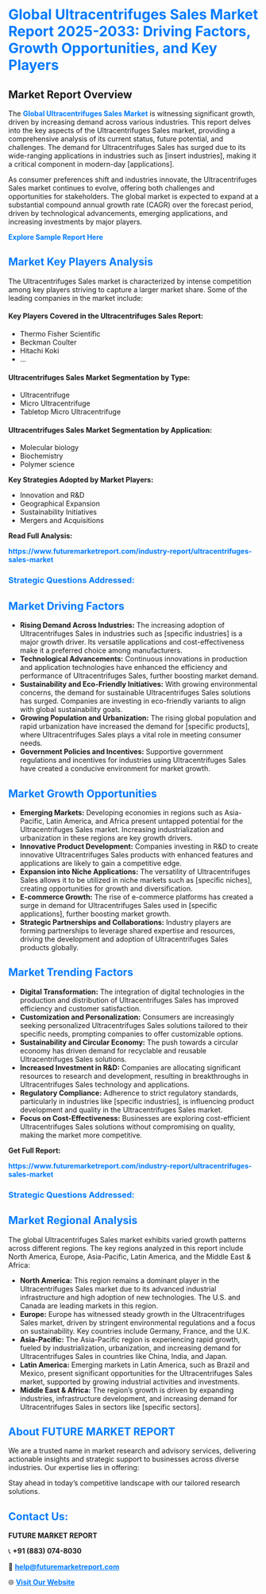 <h1 style="color: #007BFF;">Global Ultracentrifuges Sales Market Report 2025-2033: Driving Factors, Growth Opportunities, and Key Players</h1>

<section id="overview">
<h2>Market Report Overview</h2>
<p>The <a href="https://www.futuremarketreport.com/industry-report/ultracentrifuges-sales-market" style="color: #007BFF; text-decoration: none;"><strong>Global Ultracentrifuges Sales Market</strong></a> is witnessing significant growth, driven by increasing demand across various industries. This report delves into the key aspects of the Ultracentrifuges Sales market, providing a comprehensive analysis of its current status, future potential, and challenges. The demand for Ultracentrifuges Sales has surged due to its wide-ranging applications in industries such as [insert industries], making it a critical component in modern-day [applications].</p>
<p>As consumer preferences shift and industries innovate, the Ultracentrifuges Sales market continues to evolve, offering both challenges and opportunities for stakeholders. The global market is expected to expand at a substantial compound annual growth rate (CAGR) over the forecast period, driven by technological advancements, emerging applications, and increasing investments by major players.</p>
</section>

<section id="overview">
<p><a href="https://www.futuremarketreport.com/request-sample/reportId=109698" style="color: #007BFF; text-decoration: none;"><strong>Explore Sample Report Here</strong></a></p>
</section>

<section id="key-players">
<h2 style="color: #007BFF;">Market Key Players Analysis</h2>
<p>The Ultracentrifuges Sales market is characterized by intense competition among key players striving to capture a larger market share. Some of the leading companies in the market include:</p>
<h4>Key Players Covered in the Ultracentrifuges Sales Report:</h4>
<ul><li>Thermo Fisher Scientific</li><li>Beckman Coulter</li><li>Hitachi Koki</li><li>...</li></ul>
<h4>Ultracentrifuges Sales Market Segmentation by Type:</h4>
<ul><li>Ultracentrifuge</li><li>Micro Ultracentrifuge</li><li>Tabletop Micro Ultracentrifuge</li></ul>

<h4>Ultracentrifuges Sales Market Segmentation by Application:</h4>
<ul><li>Molecular biology</li><li>Biochemistry</li><li>Polymer science</li></ul>
<p><strong>Key Strategies Adopted by Market Players:</strong></p>
<ul>
<li>Innovation and R&D</li>
<li>Geographical Expansion</li>
<li>Sustainability Initiatives</li>
<li>Mergers and Acquisitions</li>
</ul>
</section>

<section>
<p><strong>Read Full Analysis: </strong></p><a href="https://www.futuremarketreport.com/industry-report/ultracentrifuges-sales-market" style="color: #007BFF; text-decoration: none;"><strong>https://www.futuremarketreport.com/industry-report/ultracentrifuges-sales-market</strong></a>
<h3 style="color: #007BFF;">Strategic Questions Addressed:</h3>
</section>

<section id="driving-factors">
<h2 style="color: #007BFF;">Market Driving Factors</h2>
<ul>
<li><strong>Rising Demand Across Industries:</strong> The increasing adoption of Ultracentrifuges Sales in industries such as [specific industries] is a major growth driver. Its versatile applications and cost-effectiveness make it a preferred choice among manufacturers.</li>
<li><strong>Technological Advancements:</strong> Continuous innovations in production and application technologies have enhanced the efficiency and performance of Ultracentrifuges Sales, further boosting market demand.</li>
<li><strong>Sustainability and Eco-Friendly Initiatives:</strong> With growing environmental concerns, the demand for sustainable Ultracentrifuges Sales solutions has surged. Companies are investing in eco-friendly variants to align with global sustainability goals.</li>
<li><strong>Growing Population and Urbanization:</strong> The rising global population and rapid urbanization have increased the demand for [specific products], where Ultracentrifuges Sales plays a vital role in meeting consumer needs.</li>
<li><strong>Government Policies and Incentives:</strong> Supportive government regulations and incentives for industries using Ultracentrifuges Sales have created a conducive environment for market growth.</li>
</ul>
</section>

<section id="growth-opportunities">
<h2 style="color: #007BFF;">Market Growth Opportunities</h2>
<ul>
<li><strong>Emerging Markets:</strong> Developing economies in regions such as Asia-Pacific, Latin America, and Africa present untapped potential for the Ultracentrifuges Sales market. Increasing industrialization and urbanization in these regions are key growth drivers.</li>
<li><strong>Innovative Product Development:</strong> Companies investing in R&D to create innovative Ultracentrifuges Sales products with enhanced features and applications are likely to gain a competitive edge.</li>
<li><strong>Expansion into Niche Applications:</strong> The versatility of Ultracentrifuges Sales allows it to be utilized in niche markets such as [specific niches], creating opportunities for growth and diversification.</li>
<li><strong>E-commerce Growth:</strong> The rise of e-commerce platforms has created a surge in demand for Ultracentrifuges Sales used in [specific applications], further boosting market growth.</li>
<li><strong>Strategic Partnerships and Collaborations:</strong> Industry players are forming partnerships to leverage shared expertise and resources, driving the development and adoption of Ultracentrifuges Sales products globally.</li>
</ul>
</section>

<section id="trending-factors">
<h2 style="color: #007BFF;">Market Trending Factors</h2>
<ul>
<li><strong>Digital Transformation:</strong> The integration of digital technologies in the production and distribution of Ultracentrifuges Sales has improved efficiency and customer satisfaction.</li>
<li><strong>Customization and Personalization:</strong> Consumers are increasingly seeking personalized Ultracentrifuges Sales solutions tailored to their specific needs, prompting companies to offer customizable options.</li>
<li><strong>Sustainability and Circular Economy:</strong> The push towards a circular economy has driven demand for recyclable and reusable Ultracentrifuges Sales solutions.</li>
<li><strong>Increased Investment in R&D:</strong> Companies are allocating significant resources to research and development, resulting in breakthroughs in Ultracentrifuges Sales technology and applications.</li>
<li><strong>Regulatory Compliance:</strong> Adherence to strict regulatory standards, particularly in industries like [specific industries], is influencing product development and quality in the Ultracentrifuges Sales market.</li>
<li><strong>Focus on Cost-Effectiveness:</strong> Businesses are exploring cost-efficient Ultracentrifuges Sales solutions without compromising on quality, making the market more competitive.</li>
</ul>
</section>

<section>
<p><strong>Get Full Report: </strong></p><a href="https://www.futuremarketreport.com/industry-report/ultracentrifuges-sales-market" style="color: #007BFF; text-decoration: none;"><strong>https://www.futuremarketreport.com/industry-report/ultracentrifuges-sales-market</strong></a>
<h3 style="color: #007BFF;">Strategic Questions Addressed:</h3>
</section>


<section id="regional-analysis">
<h2 style="color: #007BFF;">Market Regional Analysis</h2>
<p>The global Ultracentrifuges Sales market exhibits varied growth patterns across different regions. The key regions analyzed in this report include North America, Europe, Asia-Pacific, Latin America, and the Middle East & Africa:</p>
<ul>
<li><strong>North America:</strong> This region remains a dominant player in the Ultracentrifuges Sales market due to its advanced industrial infrastructure and high adoption of new technologies. The U.S. and Canada are leading markets in this region.</li>
<li><strong>Europe:</strong> Europe has witnessed steady growth in the Ultracentrifuges Sales market, driven by stringent environmental regulations and a focus on sustainability. Key countries include Germany, France, and the U.K.</li>
<li><strong>Asia-Pacific:</strong> The Asia-Pacific region is experiencing rapid growth, fueled by industrialization, urbanization, and increasing demand for Ultracentrifuges Sales in countries like China, India, and Japan.</li>
<li><strong>Latin America:</strong> Emerging markets in Latin America, such as Brazil and Mexico, present significant opportunities for the Ultracentrifuges Sales market, supported by growing industrial activities and investments.</li>
<li><strong>Middle East & Africa:</strong> The region’s growth is driven by expanding industries, infrastructure development, and increasing demand for Ultracentrifuges Sales in sectors like [specific sectors].</li>
</ul>
</section>

<footer>
<h2 style="color: #007BFF;">About FUTURE MARKET REPORT</h2>
<p>We are a trusted name in market research and advisory services, delivering actionable insights and strategic support to businesses across diverse industries. Our expertise lies in offering:</p>

<p>Stay ahead in today’s competitive landscape with our tailored research solutions.</p>

<h2 style="color: #007BFF;">Contact Us:</h2>
<p><strong>FUTURE MARKET REPORT</strong></p>
<p>📞 <strong>+91 (883) 074-8030</strong></p>
<p>📧 <strong><a href="mailto:help@futuremarketreport.com" style="color: #007BFF;">help@futuremarketreport.com</a></strong></p>
<p>🌐 <strong><a href="https://www.futuremarketreport.com/" style="color: #007BFF;">Visit Our Website</a></strong></p>
</footer>